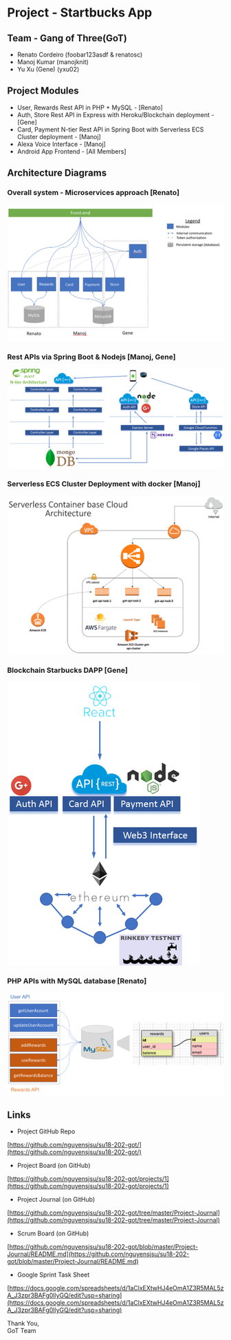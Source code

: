 # Project - Startbucks App

## Team - Gang of Three(GoT)
- Renato Cordeiro (foobar123asdf & renatosc)
- Manoj Kumar (manojknit)
- Yu Xu (Gene) (yxu02)

## Project Modules
* User, Rewards Rest API in PHP + MySQL - [Renato]
* Auth, Store Rest API in Express with Heroku/Blockchain deployment - [Gene]
* Card, Payment N-tier Rest API in Spring Boot with Serverless ECS Cluster deployment - [Manoj]
* Alexa Voice Interface - [Manoj]
* Android App Frontend - [All Members]

## Architecture Diagrams

### Overall system - Microservices approach [Renato]
![System Architecture](https://github.com/nguyensjsu/su18-202-got/blob/master/Diagrams/API_Architecture.png)
### Rest APIs via Spring Boot & Nodejs  [Manoj, Gene]
![API Architecture](https://github.com/nguyensjsu/su18-202-got/blob/master/Diagrams/Architecture.png)
### Serverless ECS Cluster Deployment with docker [Manoj]
![Deployment Architecture](https://github.com/nguyensjsu/su18-202-got/blob/master/Diagrams/Serverless_ECS_Cluster.png)
### Blockchain Starbucks DAPP [Gene]
![API Architecture](https://github.com/nguyensjsu/su18-202-got/blob/master/Diagrams/Blockchain_Architecture.png)
### PHP APIs with MySQL database [Renato]
![API Architecture](https://github.com/nguyensjsu/su18-202-got/blob/master/renato/modules.png)

## Links
- Project GitHub Repo

[https://github.com/nguyensjsu/su18-202-got/](https://github.com/nguyensjsu/su18-202-got/)

- Project Board (on GitHub)

[https://github.com/nguyensjsu/su18-202-got/projects/1](https://github.com/nguyensjsu/su18-202-got/projects/1)

- Project Journal (on GitHub)

[https://github.com/nguyensjsu/su18-202-got/tree/master/Project-Journal](https://github.com/nguyensjsu/su18-202-got/tree/master/Project-Journal)

- Scrum Board (on GitHub)

[https://github.com/nguyensjsu/su18-202-got/blob/master/Project-Journal/README.md](https://github.com/nguyensjsu/su18-202-got/blob/master/Project-Journal/README.md)

- Google Sprint Task Sheet

[https://docs.google.com/spreadsheets/d/1aClxEXtwHJ4eOmA1Z3R5MAL5zA_J3zpr3BAFg0llyGQ/edit?usp=sharing](https://docs.google.com/spreadsheets/d/1aClxEXtwHJ4eOmA1Z3R5MAL5zA_J3zpr3BAFg0llyGQ/edit?usp=sharing)


Thank You,</br>
GoT Team
